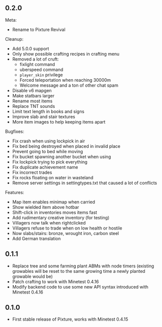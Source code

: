 ## 0.2.0
Meta:
- Rename to Pixture Revival

Cleanup:
- Add 5.0.0 support
- Only show possible crafting recipes in crafting menu
- Removed a lot of cruft:
    - fixlight command
    - uberspeed command
    - `player_skin` privilege
    - Forced teleportation when reaching 30000m
    - Welcome message and a ton of other chat spam
- Disable v6 mapgen
- Make statbars larger
- Rename most items
- Replace TNT sounds
- Limit text length in books and signs
- Improve slab and stair textures
- More item images to help keeping items apart

Bugfixes:
- Fix crash when using lockpick in air
- Fix bed being destroyed when placed in invalid place
- Prevent going to bed while moving
- Fix bucket spawning another bucket when using
- Fix lockpick trying to pick everything
- Fix duplicate achievement name
- Fix incorrect trades
- Fix rocks floating on water in wasteland
- Remove server settings in settingtypes.txt that caused a lot of conflicts

Features:
- Map item enables minimap when carried
- Show wielded item above hotbar
- Shift-click in inventories moves items fast
- Add rudimentary creative inventory (for testing)
- Villagers now talk when rightclicked
- Villagers refuse to trade when on low health or hostile
- Now slabs/stairs: bronze, wrought iron, carbon steel
- Add German translation

## 0.1.1

- Replace tree and some farming plant ABMs with node timers (existing growables
 will be reset to the same growing time a newly planted growable would be)
- Patch crafting to work with Minetest 0.4.16
- Modify backend code to use some new API syntax introduced with Minetest 0.4.16

## 0.1.0

- First stable release of Pixture, works with Minetest 0.4.15
